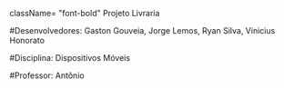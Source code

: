 className= "font-bold" Projeto Livraria

#Desenvolvedores: Gaston Gouveia, Jorge Lemos, Ryan Silva, Vinicius Honorato

#Disciplina: Dispositivos Móveis

#Professor: Antônio 
